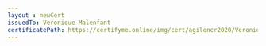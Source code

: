 ```yaml
--- 
layout : newCert 
issuedTo: Veronique Malenfant 
certificatePath: https://certifyme.online/img/cert/agilencr2020/VeroniqueMalenfant_c56d3.png
--- 
```


